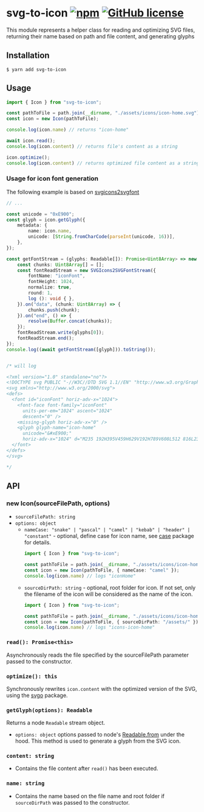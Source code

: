 # svg-to-icon [![npm](https://img.shields.io/npm/v/svg-to-icon)](https://www.npmjs.com/package/svg-to-icon) [![GitHub license](https://img.shields.io/badge/license-MIT-blue.svg?style=flat-square)](https://github.com/coremyslo/svg-to-icon/blob/master/LICENSE)

This module represents a helper class for reading and optimizing SVG files, returning their name based on path and file content, and generating glyphs
## Installation

```shell
$ yarn add svg-to-icon
```


## Usage
```typescript
import { Icon } from "svg-to-icon";

const pathToFile = path.join(__dirname, "./assets/icons/icon-home.svg")
const icon = new Icon(pathToFile);

console.log(icon.name) // returns "icon-home"

await icon.read();
console.log(icon.content) // returns file's content as a string

icon.optimize();
console.log(icon.content) // returns optimized file content as a string
```
### Usage for icon font generation
The following example is based on [svgicons2svgfont](https://www.npmjs.com/package/svgicons2svgfont)
```typescript
// ...

const unicode = "0xE900";
const glyph = icon.getGlyph({
    metadata: {
        name: icon.name,
        unicode: [String.fromCharCode(parseInt(unicode, 16))],
    },
});

const getFontStream = (glyphs: Readable[]): Promise<Uint8Array> => new Promise(resolve => {
    const chunks: Uint8Array[] = [];
    const fontReadStream = new SVGIcons2SVGFontStream({
        fontName: "iconFont",
        fontHeight: 1024,
        normalize: true,
        round: 1,
        log (): void { },
    }).on("data", (chunk: Uint8Array) => {
        chunks.push(chunk);
    }).on("end", () => {
        resolve(Buffer.concat(chunks));
    });
    fontReadStream.write(glyphs[0]);
    fontReadStream.end();
});
console.log((await getFontStream([glyph])).toString());


/* will log

<?xml version="1.0" standalone="no"?>
<!DOCTYPE svg PUBLIC "-//W3C//DTD SVG 1.1//EN" "http://www.w3.org/Graphics/SVG/1.1/DTD/svg11.dtd" >
<svg xmlns="http://www.w3.org/2000/svg">
<defs>
  <font id="iconFont" horiz-adv-x="1024">
    <font-face font-family="iconFont"
      units-per-em="1024" ascent="1024"
      descent="0" />
    <missing-glyph horiz-adv-x="0" />
    <glyph glyph-name="icon-home"
      unicode="&#xE900;"
      horiz-adv-x="1024" d="M235 192H395V459H629V192H789V608L512 816L235 608zM171 128V640L512 896L853 640V128H565V395H459V128zM512 505z" />
  </font>
</defs>
</svg>

*/
```

## API
### new Icon(sourceFilePath, options)
* `sourceFilePath: string`
* `options: object`
  * `nameCase: "snake" | "pascal" | "camel" | "kebab" | "header" | "constant"` - optional, define case for icon name, see [case](https://www.npmjs.com/package/case) package for details.
    ```typescript
    import { Icon } from "svg-to-icon";

    const pathToFile = path.join(__dirname, "./assets/icons/icon-home.svg")
    const icon = new Icon(pathToFile, { nameCase: "camel" });
    console.log(icon.name) // logs "iconHome"
    ```
  * `sourceDirPath: string` - optional, root folder for icon. If not set, only the filename of the icon will be considered as the name of the icon.
    ```typescript
    import { Icon } from "svg-to-icon";

    const pathToFile = path.join(__dirname, "./assets/icons/icon-home.svg")
    const icon = new Icon(pathToFile, { sourceDirPath: "/assets/" });
    console.log(icon.name) // logs "icons-icon-home"
    ```
### `read(): Promise<this>`
Asynchronously reads the file specified by the sourceFilePath parameter passed to the constructor.

### `optimize(): this`
Synchronously rewrites `icon.content` with the optimized version of the SVG, using the [svgo](https://www.npmjs.com/package/svgo) package.

### `getGlyph(options): Readable`
Returns a node `Readable` stream object.
* `options: object` options passed to node's [Readable.from](https://nodejs.org/api/stream.html#streamreadablefromiterable-options) under the hood. This method is used to generate a glyph from the SVG icon.

### `content: string`
* Contains the file content after `read()` has been executed.
### `name: string`
* Contains the name based on the file name and root folder if `sourceDirPath` was passed to the constructor.
